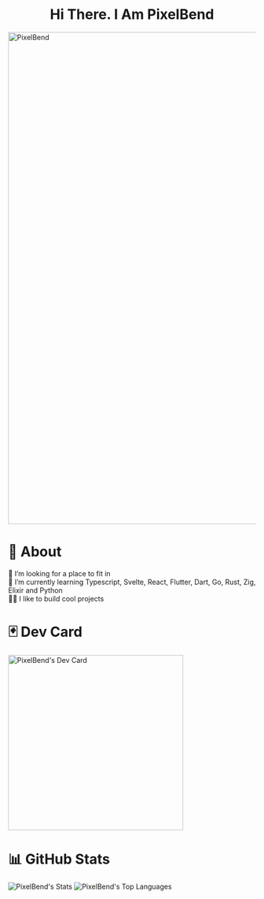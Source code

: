 <h1 align="center">
  Hi There. I Am PixelBend

</h1>

<div align="canter">
  <img src="pixelbend.png" alt="PixelBend" style="width: 1000px; height: auto;"/>
</div>

# 💫 About
🤝 I’m looking for a place to fit in<br>
🌱 I’m currently learning Typescript, Svelte, React, Flutter, Dart, Go, Rust, Zig, Elixir and Python<br>
🧑‍💻 I like to build cool projects <br>

# 🃏 Dev Card
<a href="https://app.daily.dev/pixelbend"><img src="https://api.daily.dev/devcards/v2/92Tc0MIH5UarnguOUFTDJ.png?type=default&r=ci9" width="356" alt="PixelBend's Dev Card"/></a>

# 📊 GitHub Stats
<img src="https://github-readme-stats.vercel.app/api?username=pixelbend&theme=dracula&show_icons=true&hide_border=true&count_private=true" alt="PixelBend's Stats"/>
<img src="https://github-readme-stats.vercel.app/api/top-langs/?username=pixelbend&theme=dracula&show_icons=true&hide_border=true&layout=compact" alt="PixelBend's Top Languages"/>

